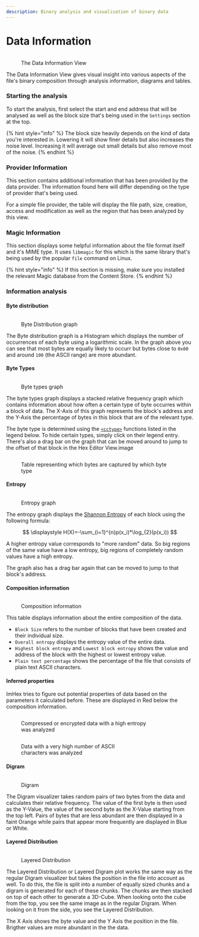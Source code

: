 ```yaml
---
description: Binary analysis and visualisation of binary data
---
```


# Data Information

<figure><img src="../.gitbook/assets/imhex_ic53FLg2O6.png" alt=""><figcaption><p>The Data Information View</p></figcaption></figure>

The Data Information View gives visual insight into various aspects of the file's binary composition through analysis information, diagrams and tables.

### Starting the analysis

To start the analysis, first select the start and end address that will be analysed as well as the block size that's being used in the `Settings` section at the top.

{% hint style="info" %}
The block size heavily depends on the kind of data you're interested in. Lowering it will show finer details but also increases the noise level. Increasing it will average out small details but also remove most of the noise.
{% endhint %}

### Provider Information

This section contains additional information that has been provided by the data provider. The information found here will differ depending on the type of provider that's being used.

For a simple file provider, the table will display the file path, size, creation, access and modification as well as the region that has been analyzed by this view.

### Magic Information

This section displays some helpful information about the file format itself and it's MIME type. It uses `libmagic` for this which is the same library that's being used by the popular `file` command on Linux.

{% hint style="info" %}
If this section is missing, make sure you installed the relevant Magic database from the Content Store.
{% endhint %}

### Information analysis

#### Byte distribution

<figure><img src="../.gitbook/assets/imhex_zBnXiZkM48.png" alt=""><figcaption><p>Byte Distribution graph</p></figcaption></figure>

The Byte distribution graph is a Histogram which displays the number of occurrences of each byte using a logarithmic scale. In the graph above you can see that most bytes are equally likely to occurr but bytes close to `0x00` and around `100` (the ASCII range) are more abundant.&#x20;

#### Byte Types

<figure><img src="../.gitbook/assets/imhex_VLCiHbZIVe.png" alt=""><figcaption><p>Byte types graph</p></figcaption></figure>

The byte types graph displays a stacked relative frequency graph which contains information about how often a certain type of byte occurres within a block of data. The X-Axis of this graph represents the block's address and the Y-Axis the percentage of bytes in this block that are of the relevant type.&#x20;

The byte type is determined using the [`<cctype>`](https://en.cppreference.com/w/c/string/byte) functions listed in the legend below. To hide certain types, simply click on their legend entry. There's also a drag bar on the graph that can be moved around to jump to the offset of that block in the Hex Editor View.image

<figure><img src="../.gitbook/assets/msedge_obci52Dx8p.png" alt=""><figcaption><p>Table representing which bytes are captured by which byte type</p></figcaption></figure>

#### Entropy

<figure><img src="../.gitbook/assets/imhex_7OmHKE33J2.png" alt=""><figcaption><p>Entropy graph</p></figcaption></figure>

The entropy graph displays the [Shannon Entropy](https://en.wikipedia.org/wiki/Entropy\_\(information\_theory\)) of each block using the following formula:

$$
\displaystyle H(X)=-\sum_{i=1}^{n}p(x_i)*\log_{2}(p(x_i))
$$

A higher entropy value corresponds to "more random" data. So big regions of the same value have a low entropy, big regions of completely random values have a high entropy.

The graph also has a drag bar again that can be moved to jump to that block's address.

#### Composition information

<figure><img src="../.gitbook/assets/imhex_HaXI1JEIY9.png" alt=""><figcaption><p>Composition information</p></figcaption></figure>

This table displays information about the entire composition of the data.&#x20;

* `Block Size` refers to the number of blocks that have been created and their individual size.
* `Overall entropy` displays the entropy value of the entire data.
* `Highest block entropy` and `Lowest block entropy` shows the value and address of the block with the highest or lowest entropy value.
* `Plain text percentage` shows the percentage of the file that consists of plain text ASCII characters.

#### Inferred properties

ImHex tries to figure out potential properties of data based on the parameters it calculated before. These are displayed in Red below the composition information.

<figure><img src="../.gitbook/assets/imhex_ul2qJfJ8kr.png" alt=""><figcaption><p>Compressed or encrypted data with a high entropy<br>was analyzed</p></figcaption></figure>

<figure><img src="../.gitbook/assets/imhex_hOK0Y9k4qq.png" alt=""><figcaption><p>Data with a very high number of ASCII<br>characters was analyzed</p></figcaption></figure>

#### Digram

<figure><img src="../.gitbook/assets/imhex_1DenTf29JC.png" alt=""><figcaption><p>Digram</p></figcaption></figure>

The Digram visualizer takes random pairs of two bytes from the data and calculates their relative frequency. The value of the first byte is then used as the Y-Value, the value of the second byte as the X-Value starting from the top left. Pairs of bytes that are less abundant are then displayed in a faint Orange while pairs that appear more frequently are displayed in Blue or White.

#### Layered Distribution

<figure><img src="../.gitbook/assets/imhex_mI86MX1SFm.png" alt=""><figcaption><p>Layered Distribution</p></figcaption></figure>

The Layered Distribution or Layered Digram plot works the same way as the regular Digram visualizer but takes the position in the file into account as well. To do this, the file is split into a number of equally sized chunks and a digram is generated for each of these chunks. The chunks are then stacked on top of each other to generate a 3D-Cube. When looking onto the cube from the top, you see the same image as in the regular Digram. When looking on it from the side, you see the Layered Distribution.&#x20;

The X Axis shows the byte value and the Y Axis the position in the file. Brigther values are more abundant in the the data.&#x20;

